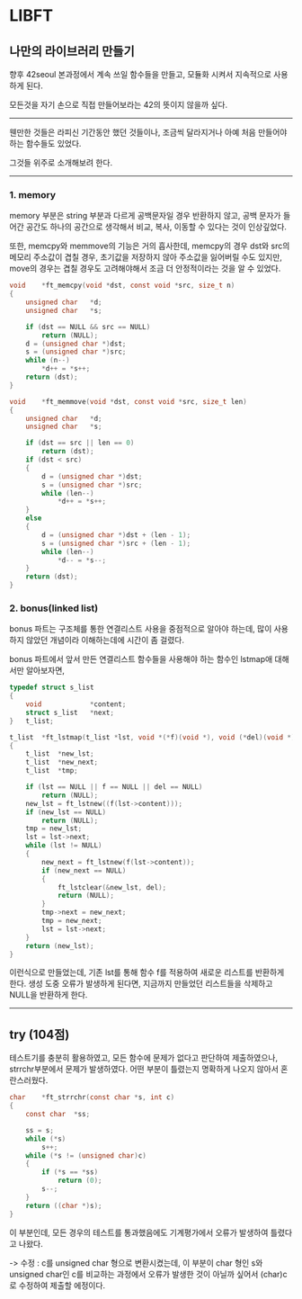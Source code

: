 # LIBFT

## 나만의 라이브러리 만들기

향후 42seoul 본과정에서 계속 쓰일 함수들을 만들고, 모듈화 시켜서 지속적으로 사용하게 된다.

모든것을 자기 손으로 직접 만들어보라는 42의 뜻이지 않을까 싶다.

-----------------------

웬만한 것들은 라피신 기간동안 했던 것들이나, 조금씩 달라지거나 아예 처음 만들어야하는 함수들도 있었다.

그것들 위주로 소개해보려 한다.

----------------------

### 1. memory

memory 부분은 string 부분과 다르게 공백문자일 경우 반환하지 않고, 공백 문자가 들어간 공간도 하나의 공간으로 생각해서 비교, 복사, 이동할 수 있다는 것이 인상깊었다.

또한, memcpy와 memmove의 기능은 거의 흡사한데, memcpy의 경우 dst와 src의 메모리 주소값이 겹칠 경우, 초기값을 저장하지 않아 주소값을 잃어버릴 수도 있지만, move의 경우는 겹칠 경우도 고려해야해서 조금 더 안정적이라는 것을 알 수 있었다.

```C
void	*ft_memcpy(void *dst, const void *src, size_t n)
{
	unsigned char	*d;
	unsigned char	*s;

	if (dst == NULL && src == NULL)
		return (NULL);
	d = (unsigned char *)dst;
	s = (unsigned char *)src;
	while (n--)
		*d++ = *s++;
	return (dst);
}
```

```C
void	*ft_memmove(void *dst, const void *src, size_t len)
{
	unsigned char	*d;
	unsigned char	*s;

	if (dst == src || len == 0)
		return (dst);
	if (dst < src)
	{
		d = (unsigned char *)dst;
		s = (unsigned char *)src;
		while (len--)
			*d++ = *s++;
	}
	else
	{
		d = (unsigned char *)dst + (len - 1);
		s = (unsigned char *)src + (len - 1);
		while (len--)
			*d-- = *s--;
	}
	return (dst);
}
```

### 2. bonus(linked list)

bonus 파트는 구조체를 통한 연결리스트 사용을 중점적으로 알아야 하는데, 많이 사용하지 않았던 개념이라 이해하는데에 시간이 좀 걸렸다.

bonus 파트에서 앞서 만든 연결리스트 함수들을 사용해야 하는 함수인 lstmap애 대해서만 알아보자면,


```C
typedef struct s_list
{
	void			*content;
	struct s_list	*next;
}	t_list;

t_list	*ft_lstmap(t_list *lst, void *(*f)(void *), void (*del)(void *))
{
	t_list	*new_lst;
	t_list	*new_next;
	t_list	*tmp;

	if (lst == NULL || f == NULL || del == NULL)
		return (NULL);
	new_lst = ft_lstnew((f(lst->content)));
	if (new_lst == NULL)
		return (NULL);
	tmp = new_lst;
	lst = lst->next;
	while (lst != NULL)
	{
		new_next = ft_lstnew(f(lst->content));
		if (new_next == NULL)
		{
			ft_lstclear(&new_lst, del);
			return (NULL);
		}
		tmp->next = new_next;
		tmp = new_next;
		lst = lst->next;
	}
	return (new_lst);
}
```


이런식으로 만들었는데, 기존 lst를 통해 함수 f를 적용하여 새로운 리스트를 반환하게 한다. 생성 도중 오류가 발생하게 된다면, 지금까지 만들었던 리스트들을 삭제하고 NULL을 반환하게 한다.

-------------------

## try (104점)

테스트기를 충분히 활용하였고, 모든 함수에 문제가 없다고 판단하여 제출하였으나, strrchr부분에서 문제가 발생하였다. 어떤 부분이 틀렸는지 명확하게 나오지 않아서 혼란스러웠다.

```C
char	*ft_strrchr(const char *s, int c)
{
	const char	*ss;

	ss = s;
	while (*s)
		s++;
	while (*s != (unsigned char)c)
	{
		if (*s == *ss)
			return (0);
		s--;
	}
	return ((char *)s);
}
```

이 부분인데, 모든 경우의 테스트를 통과했음에도 기계평가에서 오류가 발생하여 틀렸다고 나왔다.

-> 수정 : c를 unsigned char 형으로 변환시켰는데, 이 부분이 char 형인 s와 unsigned char인 c를 비교하는 과정에서 오류가 발생한 것이 아닐까 싶어서 (char)c 로 수정하여 제출할 에정이다.
